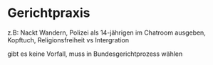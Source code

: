 # Gerichtpraxis
z.B: Nackt Wandern, Polizei als 14-jährigen im Chatroom ausgeben, Kopftuch, Religionsfreiheit vs Intergration

gibt es keine Vorfall, muss in Bundesgerichtprozess wählen